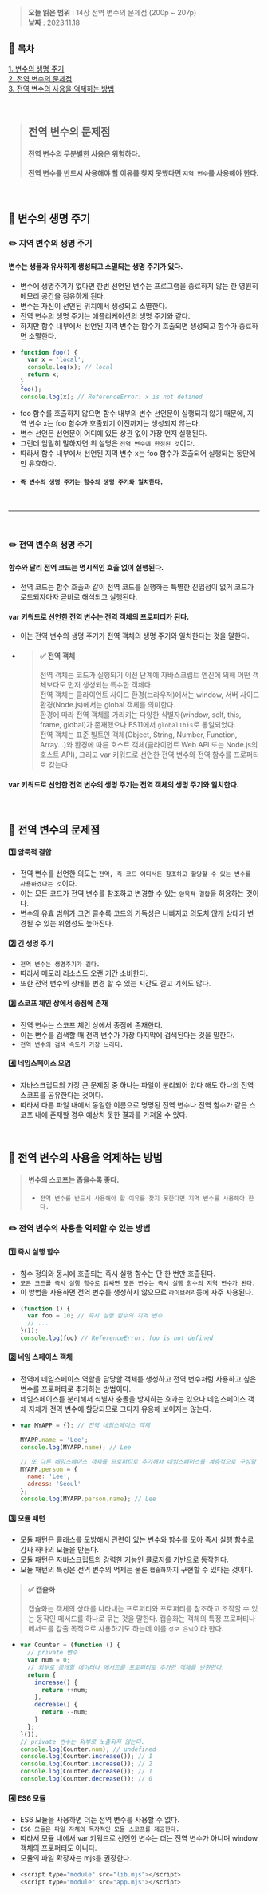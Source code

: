 > **오늘 읽은 범위** : 14장 전역 변수의 문제점 (200p ~ 207p) \
> **날짜** : 2023.11.18

## 📂 `목차`

[1. 변수의 생명 주기](#-변수의-생명-주기)  
[2. 전역 변수의 문제점](#-전역-변수의-문제점)  
[3. 전역 변수의 사용을 억제하는 방법](#-전역-변수의-사용을-억제하는-방법)  

<br>

> ## 전역 변수의 문제점
> #### 전역 변수의 무분별한 사용은 위험하다.
> #### 전역 변수를 반드시 사용해야 할 이유를 찾지 못했다면 `지역 변수`를 사용해야 한다.

<br>

## 🔎 변수의 생명 주기
### ✏️ 지역 변수의 생명 주기
#### 변수는 생물과 유사하게 생성되고 소멸되는 생명 주기가 있다.
- 변수에 생명주기가 없다면 한번 선언된 변수는 프로그램을 종료하지 않는 한 영원히 메모리 공간을 점유하게 된다.
- 변수는 자신이 선언된 위치에서 생성되고 소멸한다.
- 전역 변수의 생명 주기는 애플리케이션의 생명 주기와 같다.
- 하지만 함수 내부에서 선언된 지역 변수는 함수가 호출되면 생성되고 함수가 종료하면 소멸한다.
- ```js
  function foo() {
    var x = 'local';
    console.log(x); // local
    return x;
  }
  foo();
  console.log(x); // ReferenceError: x is not defined
  ```
- foo 함수를 호출하지 않으면 함수 내부의 변수 선언문이 실행되지 않기 때문에, 지역 변수 x는 foo 함수가 호출되기 이전까지는 생성되지 않는다.
- 변수 선언은 선언문이 어디에 있든 상관 없이 가장 먼저 실행된다.
- 그런데 엄밀히 말하자면 위 설명은 `전역 변수에 한정된 것`이다.
- 따라서 함수 내부에서 선언된 지역 변수 x는 foo 함수가 호출되어 실행되는 동안에만 유효하다.
- #### `즉 변수의 생명 주기는 함수의 생명 주기와 일치한다.`

<br>

---

<br>

### ✏️ 전역 변수의 생명 주기
#### 함수와 달리 전역 코드는 명시적인 호출 없이 실행된다.
- 전역 코드는 함수 호출과 같이 전역 코드를 실행하는 특별한 진입점이 없거 코드가 로드되자마자 곧바로 해석되고 실행된다.
#### var 키워드로 선언한 전역 변수는 전역 객체의 프로퍼티가 된다.
- 이는 전역 변수의 생명 주기가 전역 객체의 생명 주기와 일치한다는 것을 말한다.

- > #### ✅ 전역 객체
  > 전역 객체는 코드가 실행되기 이전 단계에 자바스크립트 엔진에 의해 어떤 객체보다도 먼저 생성되는 특수한 객체다.\
  > 전역 객체는 클라이언트 사이드 환경(브라우저)에서는 window, 서버 사이드 환경(Node.js)에서는 global 객체를 의미한다.\
  > 환경에 따라 전역 객체를 가리키는 다양한 식별자(window, self, this, frame, global)가 존재했으나 ES11에서 `globalThis`로 통일되었다.\
  > 전역 객체는 표준 빌트인 객체(Object, String, Number, Function, Array...)와 환경에 따른 호스트 객체(클라이언트 Web API 또는 Node.js의 호스트 API), 그리고 var 키워드로 선언한 전역 변수와 전역 함수를 프로퍼티로 갖는다.

#### var 키워드로 선언한 전역 변수의 생명 주기는 전역 객체의 생명 주기와 일치한다.

<br>

## 🔎 전역 변수의 문제점
#### 1️⃣ 암묵적 결합
- 전역 변수를 선언한 의도는 `전역, 즉 코드 어디서든 참조하고 할당할 수 있는 변수를 사용하겠다는 것`이다.
- 이는 모든 코드가 전역 변수를 참조하고 변경할 수 있는 `암묵적 결합`을 허용하는 것이다.
- 변수의 유효 범위가 크면 클수록 코드의 가독성은 나빠지고 의도치 않게 상태가 변경될 수 있는 위험성도 높아진다.
#### 2️⃣ 긴 생명 주기
- `전역 변수는 생명주기가 길다.`
- 따라서 메모리 리소스도 오랜 기간 소비한다.
- 또한 전역 변수의 상태를 변경 할 수 있는 시간도 길고 기회도 많다.
#### 3️⃣ 스코프 체인 상에서 종점에 존재
- 전역 변수는 스코프 체인 상에서 종점에 존재한다.
- 이는 변수를 검색할 때 전역 변수가 가장 마지막에 검색된다는 것을 말한다.
- `전역 변수의 검색 속도가 가장 느리다.`
#### 4️⃣ 네임스페이스 오염
- 자바스크립트의 가장 큰 문제점 중 하나는 파일이 분리되어 있다 해도 하나의 전역 스코프를 공유한다는 것이다.
- 따라서 다른 파일 내에서 동일한 이름으로 명명된 전역 변수나 전역 함수가 같은 스코프 내에 존재할 경우 예상치 못한 결과를 가져올 수 있다.

<br>

## 🔎 전역 변수의 사용을 억제하는 방법
> #### 변수의 스코프는 좁을수록 좋다.
> - `전역 변수를 반드시 사용해야 할 이유를 찾지 못한다면 지역 변수를 사용해야 한다.`

### ✏️ 전역 변수의 사용을 억제할 수 있는 방법
#### 1️⃣ 즉시 실행 함수
- 함수 정의와 동시에 호출되는 즉시 실행 함수는 단 한 번만 호출된다.
- `모든 코드를 즉시 실행 함수로 감싸면 모든 변수는 즉시 실행 함수의 지역 변수가 된다.`
- 이 방법을 사용하면 전역 변수를 생성하지 않으므로 `라이브러리`등에 자주 사용된다.
- ```js
  (function () {
    var foo = 10; // 즉시 실행 함수의 지역 변수
    // ...
  }());
  console.log(foo) // ReferenceError: foo is not defined
  ```
#### 2️⃣ 네임 스페이스 객체
- 전역에 네임스페이스 역할을 담당할 객체를 생성하고 전역 변수처럼 사용하고 싶은 변수를 프로퍼티로 추가하는 방법이다.
- 네임스페이스를 분리해서 식별자 충돌을 방지하는 효과는 있으나 네임스페이스 객체 자체가 전역 변수에 할당되므로 그다지 유용해 보이지는 않는다.
- ```js
  var MYAPP = {}; // 전역 네임스페이스 객체

  MYAPP.name = 'Lee';
  console.log(MYAPP.name); // Lee

  // 또 다른 네임스페이스 객체를 프로퍼티로 추가해서 네임스페이스를 계층적으로 구성할 수도 있다.
  MYAPP.person = {
    name: 'Lee',
    adress: 'Seoul'
  };
  console.log(MYAPP.person.name); // Lee
  ```
#### 3️⃣ 모듈 패턴
- 모듈 패턴은 클래스를 모방해서 관련이 있는 변수와 함수를 모아 즉시 실행 함수로 감싸 하나의 모듈을 만든다.
- 모듈 패턴은 자바스크립트의 강력한 기능인 클로저를 기반으로 동작한다.
- 모듈 패턴의 특징은 전역 변수의 억제는 물론 `캡슐화`까지 구현할 수 있다는 것이다.
> #### ✅ 캡슐화
> 캡슐화는 객체의 상태를 나타내는 프로퍼티와 프로퍼티를 참조하고 조작할 수 있는 동작인 메서드를 하나로 묶는 것을 말한다.
> 캡슐화는 객체의 특정 프로퍼티나 메서드를 감출 목적으로 사용하기도 하는데 이를 `정보 은닉`이라 한다.
- ```js
  var Counter = (function () {
    // private 변수
    var num = 0;
    // 외부로 공개할 데이터나 메서드를 프로퍼티로 추가한 객체를 반환한다.
    return {
      increase() {
        return ++num;
      },
      decrease() {
        return --num;
      }
    };
  }());
  // private 변수는 외부로 노출되지 않는다.
  console.log(Counter.num); // undefined
  console.log(Counter.increase()); // 1
  console.log(Counter.increase()); // 2
  console.log(Counter.decrease()); // 1
  console.log(Counter.decrease()); // 0
  
  ```
  
#### 4️⃣ ES6 모듈
- ES6 모듈을 사용하면 더는 전역 변수를 사용할 수 없다.
- `ES6 모듈은 파일 자체의 독자적인 모듈 스코프를 제공한다.`
- 따라서 모듈 내에서 var 키워드로 선언한 변수는 더는 전역 변수가 아니며 window 객체의 프로퍼티도 아니다.
- 모듈의 파일 확장자는 mjs를 권장한다.
- ```js
  <script type="module" src="lib.mjs"></script>
  <script type="module" src="app.mjs"></script>
  ```
